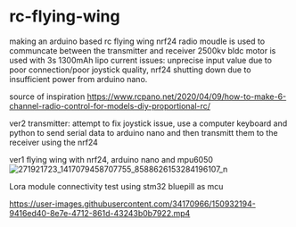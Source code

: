 # rc-flying-wing
making an arduino based rc flying wing
nrf24 radio moudle is used to communcate between the transmitter and receiver
2500kv bldc motor is used with 3s 1300mAh lipo
current issues: unprecise input value due to poor connection/poor joystick quality, nrf24 shutting down due to insufficient power from arduino nano.

source of inspiration https://www.rcpano.net/2020/04/09/how-to-make-6-channel-radio-control-for-models-diy-proportional-rc/


ver2 transmitter: attempt to fix joystick issue, use a computer keyboard and python to send serial data to arduino nano and then transmitt them to the receiver using the nrf24

ver1 flying wing with nrf24, arduino nano and mpu6050
![271921723_1417079458707755_8588626153284196107_n](https://user-images.githubusercontent.com/34170966/150932029-b5f3b6a2-bc73-4bd4-8bc3-4430e5384eb1.jpg)

Lora module connectivity test using stm32 bluepill as mcu


https://user-images.githubusercontent.com/34170966/150932194-9416ed40-8e7e-4712-861d-43243b0b7922.mp4

